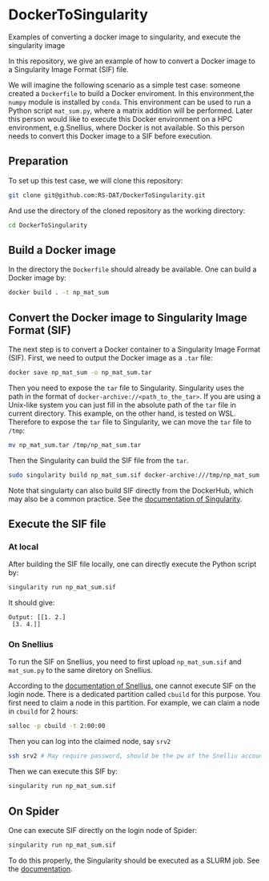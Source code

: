 # DockerToSingularity
Examples of converting a docker image to singularity, and execute the singularity image

In this repository, we give an example of how to convert a Docker image to a Singularity Image Format (SIF) file. 

We will imagine the following scenario as a simple test case: someone created a `Dockerfile` to build a Docker enviroment. In this environment,the `numpy` module is installed by `conda`. This environment can be used to run a Python script `mat_sum.py`, where a matrix addition will be performed. Later this person would like to execute this Docker environment on a HPC environment, e.g.Snellius, where Docker is not available. So this person needs to convert this Docker image to a SIF before execution. 
## Preparation

To set up this test case, we will clone this repository:

```sh
git clone git@github.com:RS-DAT/DockerToSingularity.git
```

And use the directory of the cloned repository as the working directory:

```sh
cd DockerToSingularity
```
## Build a Docker image

In the directory the `Dockerfile` should already be available. One can build a Docker image by:

```sh
docker build . -t np_mat_sum 
```

## Convert the Docker image to Singularity Image Format (SIF)

The next step is to convert a Docker container to a Singularity Image Format (SIF). First, we need to output the Docker image as a `.tar` file:

```sh
docker save np_mat_sum -o np_mat_sum.tar
```

Then you need to expose the `tar` file to Singularity. Singularity uses the path in the format of `docker-archive://<path_to_the_tar>`. If you are using a Unix-like system you can just fill in the absolute path of the `tar` file in current directory. This example, on the other hand, is tested on WSL. Therefore to expose the `tar` file to Singularity, we can move the `tar` file to `/tmp`:

```sh
mv np_mat_sum.tar /tmp/np_mat_sum.tar 
```

Then the Singularity can build the SIF file from the `tar`.

```sh
sudo singularity build np_mat_sum.sif docker-archive:///tmp/np_mat_sum.tar
```

Note that singularty can also build SIF directly from the DockerHub, which may also be a common practice. See the [documentation of Singularity](https://docs.sylabs.io/guides/3.0/user-guide/build_a_container.html).

## Execute the SIF file

### At local

After building the SIF file locally, one can directly execute the Python script by:

```sh
singularity run np_mat_sum.sif
```

It should give:

```
Output: [[1. 2.]
 [3. 4.]]
```

### On Snellius

To run the SIF on Snellius, you need to first upload `np_mat_sum.sif` and `mat_sum.py` to the same diretory on Snellius.

According to the [documentation of Snellius](https://servicedesk.surf.nl/wiki/pages/viewpage.action?pageId=30660251), one cannot execute SIF on the login node. There is a dedicated partition called `cbuild` for this purpose. You first need to claim a node in this partition. For example, we can claim a node in `cbuild` for 2 hours: 

```sh
salloc -p cbuild -t 2:00:00
```

Then you can log into the claimed node, say `srv2`

```sh
ssh srv2 # May require password, should be the pw of the Snelliu account
```

Then we can execute this SIF by:

```sh
singularity run np_mat_sum.sif
```

## On Spider

One can execute SIF directly on the login node of Spider:

```sh
singularity run np_mat_sum.sif
```

To do this properly, the Singularity should be executed as a SLURM job. See the [documentation](http://doc.spider.surfsara.nl/en/latest/Pages/software_on_spider.html#singularity-in-batch-jobs).
